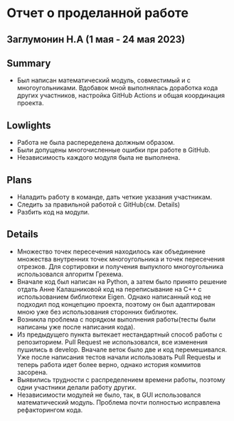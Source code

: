 # Отчет о проделанной работе
## Заглумонин Н.А (1 мая - 24 мая 2023)
## Summary
- Был написан математический модуль, совместимый и с многоугольниками. Вдобавок мной выполнялась доработка кода других участников, настройка GitHub Actions и общая координация проекта.
## Lowlights
- Работа не была распеределена должным образом.
- Были допущены многочисленные ошибки при работе в GitHub.
- Независимость каждого модуля была не выполнена.
## Plans
- Наладить работу в команде, дать четкие указания участникам.
- Следить за правильной работой с GitHub(см. Details)
- Разбить код на модули.
## Details
- Множество точек пересечения находилось как объединение множества внутренних точек многоугольника и точек пересечения отрезков. Для сортировки и получения выпуклого многоугольника использовался алгоритм Грехема.
- Вначале код был написан на Python, а затем было принято решение отдать Анне Калашниковой код на переписывание на C++ с использованием библиотеки Eigen. Однако написанный код не подходил под концепцию проекта, поэтому он был адаптирован мною уже без использования сторонних библиотек.
- Возникла проблема с порядком выполнения работы(тесты были написаны уже после написания кода).
- Из предыдущего пункта вытекает нестандартный способ работы с репозиторием. Pull Request не использовался, все изменения пушились в develop. Вначале веток было две и код перемешивался. Уже после написания тестов начали использовать Pull Requestы и теперь работа идет более верно, однако история коммитов засорена.
- Выявились трудности с распределением времени работы, поэтому одни участники делали работу других.
- Независимости модулей не было, так, в GUI использовался математический модуль. Проблема почти полностью исправлена рефакторингом кода.

